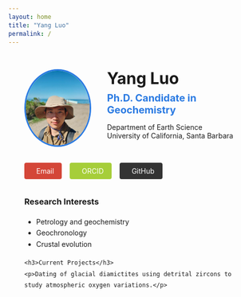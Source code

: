 ```yaml
---
layout: home
title: "Yang Luo"
permalink: /
---
```


<div class="profile-container">
  <div class="profile-header">
    <img src="/assets/images/profile.jpg" alt="Yang Luo" class="profile-image">
    <div class="profile-text">
      <h1>Yang Luo</h1>
      <h2>Ph.D. Candidate in Geochemistry</h2>
      <p>Department of Earth Science<br>University of California, Santa Barbara</p>
    </div>
  </div>

  <div class="profile-links">
    <a href="mailto:yangluo@ucsb.edu" class="btn-email">
      <i class="fas fa-envelope"></i> Email
    </a>
    <a href="https://orcid.org/0000-0001-8821-9899" class="btn-orcid" target="_blank">
      <i class="ai ai-orcid"></i> ORCID
    </a>
    <a href="https://github.com/yangluo-geol" class="btn-github" target="_blank">
      <i class="fab fa-github"></i> GitHub
    </a>
  </div>

  <div class="research-section">
    <h3>Research Interests</h3>
    <ul>
      <li>Petrology and geochemistry</li>
      <li>Geochronology</li>
      <li>Crustal evolution</li>
    </ul>

    <h3>Current Projects</h3>
    <p>Dating of glacial diamictites using detrital zircons to study atmospheric oxygen variations.</p>
  </div>
</div>

<style>
.profile-container {
  max-width: 800px;
  margin: 0 auto;
  padding: 2rem;
}

.profile-header {
  display: flex;
  align-items: center;
  gap: 2rem;
  margin-bottom: 2rem;
}

.profile-image {
  width: 150px;
  height: 150px;
  border-radius: 50%;
  object-fit: cover;
  border: 3px solid #2a7ae2;
}

.profile-text h1 {
  margin: 0;
  font-size: 2rem;
}

.profile-text h2 {
  margin: 0.5rem 0;
  font-size: 1.25rem;
  color: #2a7ae2;
}

.profile-links {
  display: flex;
  gap: 1rem;
  margin-bottom: 2rem;
  flex-wrap: wrap;
}

.btn-email, .btn-orcid, .btn-github {
  padding: 0.5rem 1rem;
  border-radius: 4px;
  text-decoration: none;
  color: white;
  display: inline-flex;
  align-items: center;
  gap: 0.5rem;
}

.btn-email {
  background-color: #d44638;
}

.btn-orcid {
  background-color: #a6ce39;
}

.btn-github {
  background-color: #333;
}

.research-section {
  line-height: 1.6;
}

@media (max-width: 600px) {
  .profile-header {
    flex-direction: column;
    text-align: center;
  }
}
</style>

